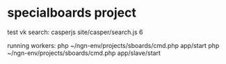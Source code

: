 # specialboards project

test vk search:
casperjs site/casper/search.js 6

running workers:
php ~/ngn-env/projects/sboards/cmd.php app/start
php ~/ngn-env/projects/sboards/cmd.php app/slave/start